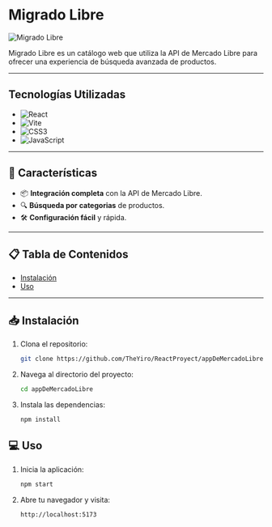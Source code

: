 # Migrado Libre

![Migrado Libre](https://cdn.discordapp.com/attachments/770877999599190056/1250665420034408559/image.png?ex=666bc470&is=666a72f0&hm=16be9a986ea473355ec583662c88cb5627fcbc1aa20607a9a5421b36571aaa3d&)

Migrado Libre es un catálogo web que utiliza la API de Mercado Libre para ofrecer una experiencia de búsqueda avanzada de productos.

---

## Tecnologías Utilizadas

- ![React](https://img.shields.io/badge/react-%2320232a.svg?style=for-the-badge&logo=react&logoColor=%2361DAFB)
- ![Vite](https://img.shields.io/badge/-Vite-B73BFE?style=flat&logo=vite&logoColor=white)
- ![CSS3](https://img.shields.io/badge/css3-%231572B6.svg?style=for-the-badge&logo=css3&logoColor=white)
- ![JavaScript](https://img.shields.io/badge/javascript-%23323330.svg?style=for-the-badge&logo=javascript&logoColor=%23F7DF1E)

---

## 🌟 Características

- 📦 **Integración completa** con la API de Mercado Libre.
- 🔍 **Búsqueda por categorias** de productos.
- 🛠️ **Configuración fácil** y rápida.

---

## 📋 Tabla de Contenidos

- [Instalación](#-instalación)
- [Uso](#-uso)

---

## 📥 Instalación

1. Clona el repositorio:
    ```bash
    git clone https://github.com/TheYiro/ReactProyect/appDeMercadoLibre.git
    ```

2. Navega al directorio del proyecto:
    ```bash
    cd appDeMercadoLibre
    ```

3. Instala las dependencias:
    ```bash
    npm install
    ```

## 💻 Uso

1. Inicia la aplicación:
    ```bash
    npm start
    ```

2. Abre tu navegador y visita:
    ```
    http://localhost:5173
    ```
